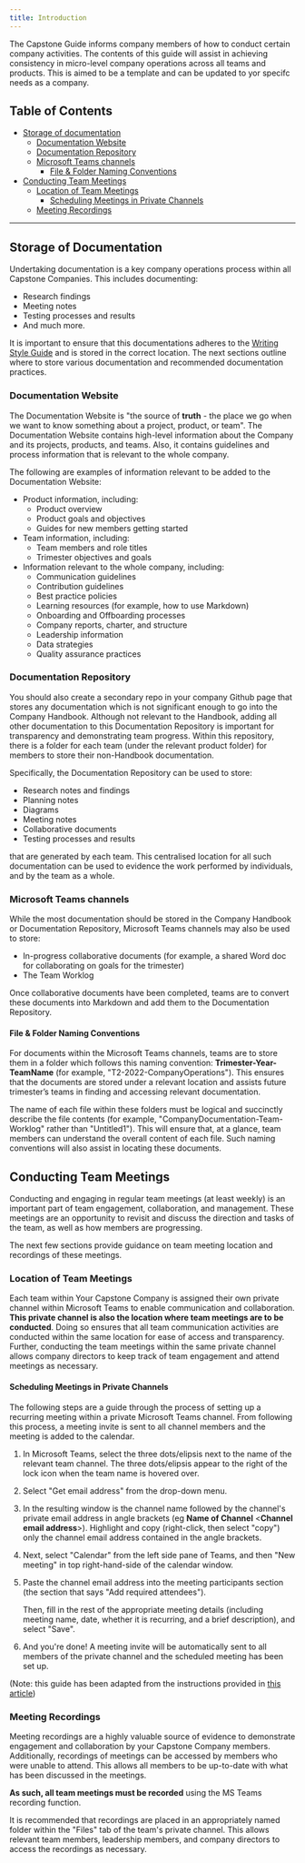 ```yaml
---
title: Introduction
---
```


The Capstone Guide informs company members of how to conduct certain company
activities. The contents of this guide will assist in achieving consistency in micro-level company
operations across all teams and products. This is aimed to be a template and can be updated to yor specifc needs as a company.

## Table of Contents

- [Storage of documentation](#storage-of-documentation)
  - [Documentation Website](#documentation-website)
  - [Documentation Repository](#documentation-repository)
  - [Microsoft Teams channels](#microsoft-teams-channels)
    - [File & Folder Naming Conventions](#file--folder-naming-conventions)
- [Conducting Team Meetings](#conducting-team-meetings)
  - [Location of Team Meetings](#location-of-team-meetings)
    - [Scheduling Meetings in Private Channels](#scheduling-meetings-in-private-channels)
  - [Meeting Recordings](#meeting-recordings)

---

## Storage of Documentation

Undertaking documentation is a key company operations process within all Capstone Companies. This includes
documenting:

- Research findings
- Meeting notes
- Testing processes and results
- And much more.

It is important to ensure that this documentations adheres to the
[Writing Style Guide](https://github.com/Capstone-Template-orginisation/website-template/blob/main/src/content/docs/processes/Documentation/writing-style-guide.md)
and is stored in the correct location. The next sections outline where to store various
documentation and recommended documentation practices.

### Documentation Website

The Documentation Website is "the source of **truth** - the place we go when we want to know
something about a project, product, or team". The Documentation Website contains high-level
information about the Company and its projects, products, and teams. Also, it contains guidelines
and process information that is relevant to the whole company.

The following are examples of information relevant to be added to the Documentation Website:

- Product information, including:
  - Product overview
  - Product goals and objectives
  - Guides for new members getting started
- Team information, including:
  - Team members and role titles
  - Trimester objectives and goals
- Information relevant to the whole company, including:
  - Communication guidelines
  - Contribution guidelines
  - Best practice policies
  - Learning resources (for example, how to use Markdown)
  - Onboarding and Offboarding processes
  - Company reports, charter, and structure
  - Leadership information
  - Data strategies
  - Quality assurance practices

### Documentation Repository

You should also create a secondary repo in your company Github page that stores any documentation
which is not significant enough to go into the Company Handbook. Although not relevant to the
Handbook, adding all other documentation to this Documentation Repository is important for
transparency and demonstrating team progress. Within this repository, there is a folder for each
team (under the relevant product folder) for members to store their non-Handbook documentation.

Specifically, the Documentation Repository can be used to store:

- Research notes and findings
- Planning notes
- Diagrams
- Meeting notes
- Collaborative documents
- Testing processes and results

that are generated by each team. This centralised location for all such documentation can be used to
evidence the work performed by individuals, and by the team as a whole.

### Microsoft Teams channels

While the most documentation should be stored in the Company Handbook or Documentation Repository,
Microsoft Teams channels may also be used to store:

- In-progress collaborative documents (for example, a shared Word doc for collaborating on goals for
  the trimester)
- The Team Worklog

Once collaborative documents have been completed, teams are to convert these documents into Markdown
and add them to the Documentation Repository.

#### File & Folder Naming Conventions

For documents within the Microsoft Teams channels, teams are to store them in a folder which follows
this naming convention: **Trimester-Year-TeamName** (for example, "T2-2022-CompanyOperations"). This
ensures that the documents are stored under a relevant location and assists future trimester’s teams
in finding and accessing relevant documentation.

The name of each file within these folders must be logical and succinctly describe the file contents
(for example, "CompanyDocumentation-Team-Worklog" rather than "Untitled1"). This will ensure that,
at a glance, team members can understand the overall content of each file. Such naming conventions
will also assist in locating these documents.

## Conducting Team Meetings

Conducting and engaging in regular team meetings (at least weekly) is an important part of team
engagement, collaboration, and management. These meetings are an opportunity to revisit and discuss
the direction and tasks of the team, as well as how members are progressing.

The next few sections provide guidance on team meeting location and recordings of these meetings.

### Location of Team Meetings

Each team within Your Capstone Company is assigned their own private channel within Microsoft Teams to enable
communication and collaboration. **This private channel is also the location where team meetings are
to be conducted**. Doing so ensures that all team communication activities are conducted within the
same location for ease of access and transparency. Further, conducting the team meetings within the
same private channel allows company directors to keep track of team engagement and attend meetings
as necessary.

#### Scheduling Meetings in Private Channels

The following steps are a guide through the process of setting up a recurring meeting within a
private Microsoft Teams channel. From following this process, a meeting invite is sent to all
channel members and the meeting is added to the calendar.

1. In Microsoft Teams, select the three dots/elipsis next to the name of the relevant team channel.
   The three dots/elipsis appear to the right of the lock icon when the team name is hovered over.

2. Select "Get email address" from the drop-down menu.

3. In the resulting window is the channel name followed by the channel's private email address in
   angle brackets (eg **Name of Channel** <**Channel email address**>). Highlight and copy
   (right-click, then select "copy") only the channel email address contained in the angle brackets.

4. Next, select "Calendar" from the left side pane of Teams, and then "New meeting" in top
   right-hand-side of the calendar window.

5. Paste the channel email address into the meeting participants section (the section that says "Add
   required attendees").

   Then, fill in the rest of the appropriate meeting details (including meeting name, date, whether
   it is recurring, and a brief description), and select "Save".

6. And you're done! A meeting invite will be automatically sent to all members of the private
   channel and the scheduled meeting has been set up.

(Note: this guide has been adapted from the instructions provided in
[this article](https://scoutsaustraliansw.zendesk.com/hc/en-us/articles/360041835192-How-to-Schedule-a-meeting-from-within-a-private-Teams-channel))

### Meeting Recordings

Meeting recordings are a highly valuable source of evidence to demonstrate engagement and
collaboration by your Capstone Company members. Additionally, recordings of meetings can be accessed by members
who were unable to attend. This allows all members to be up-to-date with what has been discussed in
the meetings.

**As such, all team meetings must be recorded** using the MS Teams recording function.

It is recommended that recordings are placed in an appropriately named folder within the "Files" tab
of the team's private channel. This allows relevant team members, leadership members, and company
directors to access the recordings as necessary.
